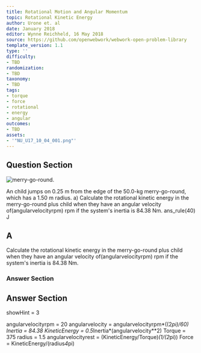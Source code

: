 ```yaml
---
title: Rotational Motion and Angular Momentum
topic: Rotational Kinetic Energy
author: Urone et. al
date: January 2018
editor: Wynne Reichheld, 16 May 2018
source: https://github.com/openwebwork/webwork-open-problem-library
template_version: 1.1
type: ''
difficulty:
- TBD
randomization:
- TBD
taxonomy:
- TBD
tags:
- torque
- force
- rotational
- energy
- angular
outcomes:
- TBD
assets:
- '"NU_U17_10_04_001.png"'
---
```


## Question Section 

![merry-go-round.]("NU_U17_10_04_001.png")

An child jumps on 0.25 m from the edge of the 50.0-kg merry-go-round, which has a 1.50 m radius.
a) Calculate the rotational kinetic energy in the merry-go-round plus child when they have an angular velocity of(angularvelocityrpm) rpm if the system's inertia is 84.38 Nm. 
ans_rule(40) J

## A
Calculate the rotational kinetic energy in the merry-go-round plus child when they have an angular velocity of(angularvelocityrpm) rpm if the system's inertia is 84.38 Nm. 
### Answer Section


## Answer Section

showHint = 3

angularvelocityrpm = 20
angularvelocity = angularvelocityrpm*((2*pi)/60)
Inertia = 84.38
KineticEnergy = 0.5*Inertia*(angularvelocity**2)
Torque = 375
radius = 1.5
angularvelocityrest = (KineticEnergy/Torque)*(1/(2*pi))
Force = KineticEnergy/(radius*4*pi)